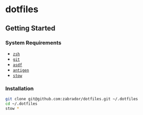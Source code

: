 # dotfiles

## Getting Started

### System Requirements

- [`zsh`](https://www.zsh.org)
- [`git`](https://git-scm.com)
- [`asdf`](https://github.com/asdf-vm/asdf)
- [`antigen`](https://github.com/zsh-users/antigen)
- [`stow`](https://www.gnu.org/software/stow/manual/stow.html)

### Installation

```sh
git clone git@github.com:zabrador/dotfiles.git ~/.dotfiles
cd ~/.dotfiles
stow *
```
